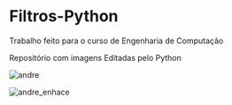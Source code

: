# Filtros-Python
Trabalho feito para o curso de Engenharia de Computação

Repositório com imagens Editadas pelo Python

![andre](https://user-images.githubusercontent.com/51752613/60181272-3c3fab80-97f8-11e9-9498-77ec15f51a83.png)

![andre_enhace](https://user-images.githubusercontent.com/51752613/60181355-64c7a580-97f8-11e9-9b85-6cb1be618aa0.png)


